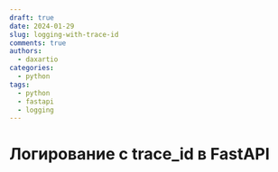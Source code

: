 ```yaml
---
draft: true
date: 2024-01-29
slug: logging-with-trace-id
comments: true
authors:
  - daxartio
categories:
  - python
tags:
  - python
  - fastapi
  - logging
---
```


# Логирование с trace_id в FastAPI

